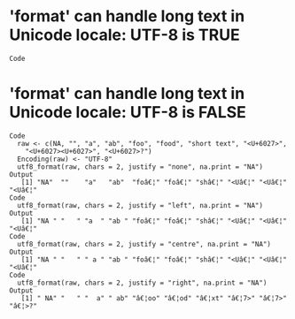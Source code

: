 # 'format' can handle long text in Unicode locale: UTF-8 is TRUE

    Code

# 'format' can handle long text in Unicode locale: UTF-8 is FALSE

    Code
      raw <- c(NA, "", "a", "ab", "foo", "food", "short text", "<U+6027>",
        "<U+6027><U+6027>", "<U+6027>?")
      Encoding(raw) <- "UTF-8"
      utf8_format(raw, chars = 2, justify = "none", na.print = "NA")
    Output
       [1] "NA"  ""    "a"   "ab"  "foâ€¦" "foâ€¦" "shâ€¦" "<Uâ€¦" "<Uâ€¦" "<Uâ€¦"
    Code
      utf8_format(raw, chars = 2, justify = "left", na.print = "NA")
    Output
       [1] "NA " "   " "a  " "ab " "foâ€¦" "foâ€¦" "shâ€¦" "<Uâ€¦" "<Uâ€¦" "<Uâ€¦"
    Code
      utf8_format(raw, chars = 2, justify = "centre", na.print = "NA")
    Output
       [1] "NA " "   " " a " "ab " "foâ€¦" "foâ€¦" "shâ€¦" "<Uâ€¦" "<Uâ€¦" "<Uâ€¦"
    Code
      utf8_format(raw, chars = 2, justify = "right", na.print = "NA")
    Output
       [1] " NA" "   " "  a" " ab" "â€¦oo" "â€¦od" "â€¦xt" "â€¦7>" "â€¦7>" "â€¦>?"

